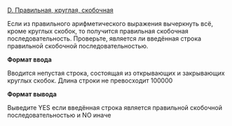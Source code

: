 <a href="https://contest.yandex.ru/contest/29075/problems/D/">D. Правильная, круглая, скобочная</a>

Если из правильного арифметического выражения вычеркнуть всё, кроме круглых скобок, то получится правильная скобочная последовательность. Проверьте, является ли введённая строка правильной скобочной последовательностью.

**Формат ввода**

Вводится непустая строка, состоящая из открывающих и закрывающих круглых скобок. Длина строки не превосходит 100000

**Формат вывода**

Выведите YES если введённая строка является правильной скобочной последовательностью и NO иначе
